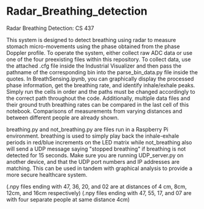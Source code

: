 # Radar_Breathing_detection
Radar Breathing Detection: CS 437

This system is designed to detect breathing using radar to measure stomach micro-movements using the phase obtained from the phase Doppler profile. To operate the system, either collect raw ADC data or use one of the four preexisting files within this repository. To collect data, use the attached .cfg file inside the Industrial Visualizer and then pass the pathname of the corresponding bin into the parse_bin_data.py file inside the quotes. In BreathSensing.ipynb, you can graphically display the processed phase information, get the breathing rate, and identify inhale/exhale peaks. Simply run the cells in order and the paths must be changed accordingly to the correct path throughout the code. Additionally, multiple data files and their ground truth breathing rates can be compared in the last cell of this notebook. Comparisons of measurements from varying distances and between different people are already shown.

breathing.py and not_breathing.py are files run in a Raspberry Pi environment. breathing is used to simply play back the inhale-exhale periods in red/blue increments on the LED matrix while not_breathing also will send a UDP message saying "stopped breathing" if breathing is not detected for 15 seconds. Make sure you are running UDP_server.py on another device, and that the UDP port numbers and IP addresses are matching. This can be used in tandem with graphical analysis to provide a more secure healthcare system.

(.npy files ending with 47, 36, 20, and 02 are at distances of 4 cm, 8cm, 12cm, and 16cm respectively)
(.npy files ending with 47, 55, 17, and 07 are with four separate people at same distance 4cm)
